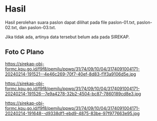 # Hasil

Hasil perolehan suara paslon dapat dilihat pada file paslon-01.txt, paslon-02.txt, dan paslon-03.txt.

Jika tidak ada, artinya data tersebut belum ada pada SIREKAP.

## Foto C Plano

https://sirekap-obj-formc.kpu.go.id/f9f8/pemilu/ppwp/31/74/09/10/04/3174091004171-20240214-191521--4e46c269-70f7-40ef-8d83-f1f3a9106d5e.jpg

https://sirekap-obj-formc.kpu.go.id/f9f8/pemilu/ppwp/31/74/09/10/04/3174091004171-20240214-191526--7e9a4278-32b2-4504-bc87-7860189cd8e3.jpg

https://sirekap-obj-formc.kpu.go.id/f9f8/pemilu/ppwp/31/74/09/10/04/3174091004171-20240214-191648--d9338df1-ebd9-4875-83be-97f977663e95.jpg

